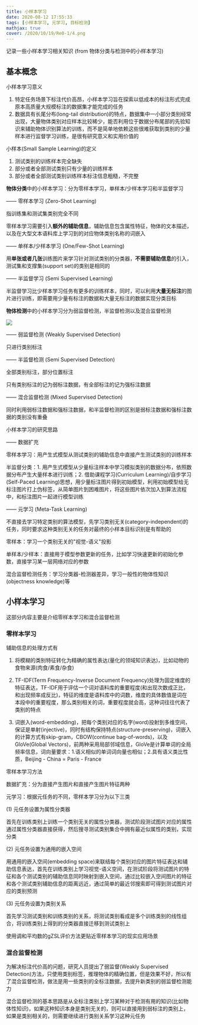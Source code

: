 ```yaml
---
title: 小样本学习
date: 2020-08-12 17:55:33
tags: [小样本学习, 元学习, 目标检测]
mathjax: true
cover: /2020/10/19/Re0-1/4.png
---
```

记录一些小样本学习相关知识 (from 物体分类与检测中的小样本学习)

## 基本概念

小样本学习意义

1. 特定任务场景下标注代价高昂，小样本学习旨在探索以低成本的标注形式完成原本高质量大规模标注的数据集才能完成的任务
2. 数据具有长尾分布(long-tail distribution)的特点，数据集中一小部分类别经常出现，大量物体类别对应样本比较稀少，能否利用位于数据分布尾部的先验知识来辅助物体识别算法的训练，而不是简单地依赖这些很难获取到类别的少量样本进行监督学习训练，是很有研究意义和实用价值的

小样本(Small Sample Learning)的定义

1. 测试类别的训练样本完全缺失
2. 部分或者全部测试类别只有少量的训练样本
3. 部分或者全部测试类别训练样本标注信息粗糙，不完整

**物体分类**中的小样本学习：分为零样本学习，单样本/少样本学习和半监督学习

—— 零样本学习 (Zero-Shot Learning)

指训练集和测试集类别完全不同

零样本学习需要引入**额外的辅助信息**，辅助信息包含属性特征，物体的文本描述，以及在大型文本语料库上学习到的对应物体类别名称的词嵌入

—— 单样本/少样本学习 (One/Few-Shot Learning)

用**单张或者几张**训练图片来学习针对测试类别的分类器，**不需要辅助信息**的引入，测试集和支撑集(support set)的类别是相同的

—— 半监督学习 (Semi Supervised Learning)

半监督学习比少样本学习任务有更多的训练样本，同时，可以利用**大量无标注**的图片进行训练，即需要用少量有标注的数据和大量无标注的数据实现分类目标

**物体检测**中的小样本学习分为弱监督检测，半监督检测以及混合监督检测

![](1.png)

—— 弱监督检测 (Weakly Supervised Detection)

只进行类别标注

—— 半监督检测 (Semi Supervised Detection)

全部类别标注，部分位置标注

只有类别标注的记为弱标注数据，有全部标注的记为强标注数据

—— 混合监督检测 (Mixed Supervised Detection)

同时利用弱标注数据和强标注数据，和半监督检测的区别是弱标注数据和强标注数据的类别没有重叠

小样本学习的研究思路

—— 数据扩充

零样本学习：用产生式模型从测试类别的辅助信息中直接产生测试类别的训练样本

半监督分类：1. 用产生式模型从少量标注样本中学习模拟类别的数据分布，依照数据分布产生大量样本进行训练；2. 借助课程学习(Curriculum Learning)/自步学习(Self-Paced Learning)思想，用少量标注图片得到初始模型，利用初始模型给无标注图片打上伪标签，从简单图片到困难图片，将这些图片依次加入到算法流程中，和标注图片一起进行模型训练

—— 元学习 (Meta-Task Learning)

不直接去学习特定类别的算法模型，先学习类别无关(category-independent)的任务，同时要求这种类别无关的任务对最终的小样本目标识别是有帮助的

零样本：学习一个类别无关的"视觉-语义"投影

单样本/少样本：直接用于模型参数更新的任务，比如学习快速更新的初始化参数，直接学习某一层网络对应的参数

混合监督检测任务：学习分类器-检测器差异，学习一般性的物体性知识(objectness knowledge)等

## 小样本学习 

这部分内容主要是介绍零样本学习和混合监督检测

### 零样本学习

辅助信息的处理方式有

1. 将模糊的类别特征转化为精确的属性表达(量化的领域知识表达)，比如动物的食物来源(肉食/素食/杂食)

2. TF-IDF(Term Frequency-Inverse Document Frequency)处理为固定维度的特征表达，TF-IDF用于评估一个词对语料库的重要程度(和出现次数成正比，和出现频率成反比)，特征的维度是语料库中的词数，维度的具体数值是词在本段中的重要程度，那么类别相关的词，重要程度就会高，这种词往往代表了类别的特点

3. 词嵌入(word-embedding)，把每个类别对应的名字(word)投射到多维空间，保证是单射(injective)，同时有结构保持特点(structure-preserving)，词嵌入的计算方式有skip-gram，CBOW(continue bag-of-words)，以及GloVe(Global Vectors)，前两种采用局部邻域信息，GloVe是计算单词的全局频率信息，词向量要求：1.语义相似的单词词向量也相似；2.具有语义类比性质，Beijing - China = Paris - France

零样本学习方法

数据扩充：分为直接产生图片和直接产生图片特征两种

元学习：根据元任务的不同，零样本学习分为以下三类

(1) 元任务设置为属性分类器

首先在训练类别上训练一个类别无关的属性分类器，测试阶段测试图片对应的属性通过属性分类器直接获得，然后搜寻测试类别集合中拥有最近似属性的类别，实现分类

(2) 元任务设置为通用的嵌入空间

用通用的嵌入空间(embedding space)来联结每个类别对应的图片特征表达和辅助信息表达，首先在训练类别上学习视觉-语义空间，在测试阶段将测试图片的特征和各个测试类别的辅助信息同时映射到嵌入空间，通过比较嵌入空间图片的特征和各个测试类别辅助信息的距离远近，通过简单的最近邻搜索即可得到测试图片对应的类别预测

(3) 元任务设置为类别关系

首先学习测试类别和训练类别的关系，将测试类别看成是多个训练类别的线性组合，将训练类别上得到的分类器直接迁移到测试类别上

使用调和平均数的gZSL评价方法更贴近零样本学习的现实应用场景

### 混合监督检测

为解决标注代价高的问题，研究人员提出了弱监督(Weakly Supervised Detection)方法，只使用类别标签，推理物体的精确位置，但是效果不好，所以有了混合监督检测，做法是用一些类别的全标注数据，去提升新类别的弱监督检测能力

混合监督检测的基本思路是从全标注类别上学习某种对于检测有用的知识(比如物体性知识)，如果这种知识本身是类别无关的，则可以直接用到弱标注的类别上，如果是类别相关的，则需要继续进行类别关系学习这种元任务










